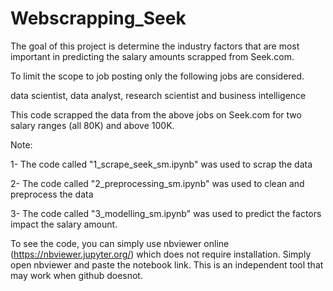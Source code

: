 # Webscrapping_Seek

The goal of this project is determine the industry factors that are most important in predicting the salary amounts scrapped from Seek.com.

To limit the scope to job posting only the following jobs are considered. 

data scientist, data analyst, research scientist and business intelligence

This code scrapped the data from the above jobs on Seek.com for two salary ranges (all 80K) and above 100K.

Note:

1- The code called "1_scrape_seek_sm.ipynb" was used to scrap the data

2- The code called "2_preprocessing_sm.ipynb" was used to clean and preprocess the data

3- The code called "3_modelling_sm.ipynb" was used to predict the factors impact the salary amount.

To see the code, you can simply use nbviewer online (https://nbviewer.jupyter.org/) which does not require installation. Simply open nbviewer and paste the notebook link. This is an independent tool that may work when github doesnot.
